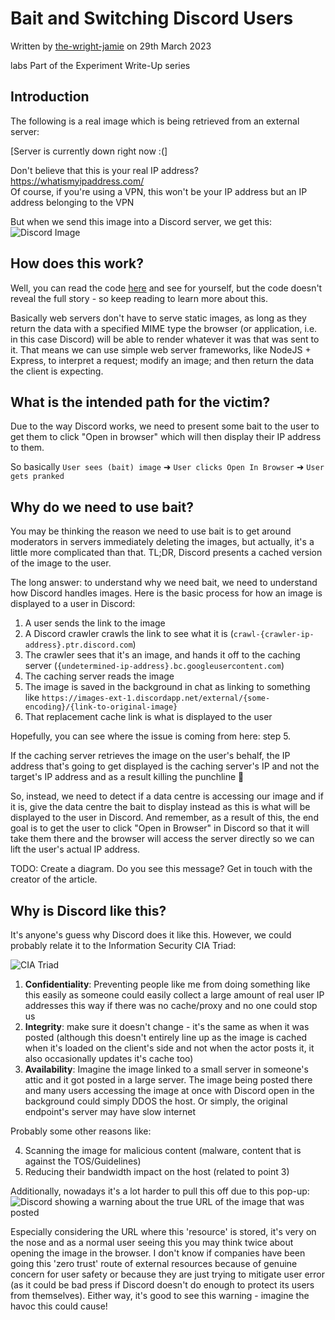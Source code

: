 # Bait and Switching Discord Users

Written by [the-wright-jamie](https://the-wright-jamie.dev/) on 29th March 2023

<span class="material-symbols-rounded">labs</span> Part of the Experiment Write-Up series

## Introduction

The following is a real image which is being retrieved from an external server:

[Server is currently down right now :(]

Don't believe that this is your real IP address? <https://whatismyipaddress.com/>  
Of course, if you're using a VPN, this won't be your IP address but an IP address belonging to the VPN

But when we send this image into a Discord server, we get this:  
![Discord Image](https://xsfs.xyz/assets/img/2023/discord-bait.png)

## How does this work?

Well, you can read the code [here](https://github.com/the-wright-jamie/Image-Troll-Server) and see for yourself, but the code doesn't reveal the full story - so keep reading to learn more about this.

Basically web servers don't have to serve static images, as long as they return the data with a specified MIME type the browser (or application, i.e. in this case Discord) will be able to render whatever it was that was sent to it. That means we can use simple web server frameworks, like NodeJS + Express, to interpret a request; modify an image; and then return the data the client is expecting.

## What is the intended path for the victim?

Due to the way Discord works, we need to present some bait to the user to get them to click "Open in browser" which will then display their IP address to them.

So basically `User sees (bait) image` ➜ `User clicks Open In Browser` ➜ `User gets pranked`

## Why do we need to use bait?

You may be thinking the reason we need to use bait is to get around moderators in servers immediately deleting the images, but actually, it's a little more complicated than that. TL;DR, Discord presents a cached version of the image to the user.

The long answer: to understand why we need bait, we need to understand how Discord handles images. Here is the basic process for how an image is displayed to a user in Discord:

1. A user sends the link to the image
2. A Discord crawler crawls the link to see what it is (`crawl-{crawler-ip-address}.ptr.discord.com`)
3. The crawler sees that it's an image, and hands it off to the caching server (`{undetermined-ip-address}.bc.googleusercontent.com`)
4. The caching server reads the image
5. The image is saved in the background in chat as linking to something like `https://images-ext-1.discordapp.net/external/{some-encoding}/{link-to-original-image}`
6. That replacement cache link is what is displayed to the user

Hopefully, you can see where the issue is coming from here: step 5.

If the caching server retrieves the image on the user's behalf, the IP address that's going to get displayed is the caching server's IP and not the target's IP address and as a result killing the punchline 🫤

So, instead, we need to detect if a data centre is accessing our image and if it is, give the data centre the bait to display instead as this is what will be displayed to the user in Discord. And remember, as a result of this, the end goal is to get the user to click "Open in Browser" in Discord so that it will take them there and the browser will access the server directly so we can lift the user's actual IP address.

TODO: Create a diagram. Do you see this message? Get in touch with the creator of the article.

## Why is Discord like this?

It's anyone's guess why Discord does it like this. However, we could probably relate it to the Information Security CIA Triad:

![CIA Triad](https://xsfs.xyz/assets/img/cia-triad.svg)

1. **Confidentiality**: Preventing people like me from doing something like this easily as someone could easily collect a large amount of real user IP addresses this way if there was no cache/proxy and no one could stop us
2. **Integrity**: make sure it doesn't change - it's the same as when it was posted (although this doesn't entirely line up as the image is cached when it's loaded on the client's side and not when the actor posts it, it also occasionally updates it's cache too)
3. **Availability**: Imagine the image linked to a small server in someone's attic and it got posted in a large server. The image being posted there and many users accessing the image at once with Discord open in the background could simply DDOS the host. Or simply, the original endpoint's server may have slow internet

Probably some other reasons like:

4. Scanning the image for malicious content (malware, content that is against the TOS/Guidelines)
5. Reducing their bandwidth impact on the host (related to point 3)

Additionally, nowadays it's a lot harder to pull this off due to this pop-up:
![Discord showing a warning about the true URL of the image that was posted](https://xsfs.xyz/assets/img/2023/discord-warning.png)

Especially considering the URL where this 'resource' is stored, it's very on the nose and as a normal user seeing this you may think twice about opening the image in the browser. I don't know if companies have been going this 'zero trust' route of external resources because of genuine concern for user safety or because they are just trying to mitigate user error (as it could be bad press if Discord doesn't do enough to protect its users from themselves). Either way, it's good to see this warning - imagine the havoc this could cause!
